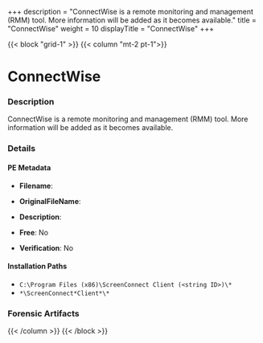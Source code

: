 +++
description = "ConnectWise is a remote monitoring and management (RMM) tool. More information will be added as it becomes available."
title = "ConnectWise"
weight = 10
displayTitle = "ConnectWise"
+++


{{< block "grid-1" >}}
{{< column "mt-2 pt-1">}}

# ConnectWise


### Description

ConnectWise is a remote monitoring and management (RMM) tool. More information will be added as it becomes available.




### Details


#### PE Metadata
- **Filename**: 
- **OriginalFileName**: 
- **Description**: 


- **Free**: No

- **Verification**: No




#### Installation Paths
- `C:\Program Files (x86)\ScreenConnect Client (<string ID>)\*`
- `*\ScreenConnect*Client*\*`

### Forensic Artifacts










{{< /column >}}
{{< /block >}}
